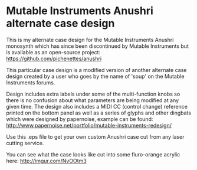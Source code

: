 # Mutable Instruments Anushri alternate case design

This is my alternate case design for the Mutable Instruments Anushri monosynth which has since been discontinued by Mutable Instruments but is available as an open-source project:
https://github.com/pichenettes/anushri

This particular case design is a modified version of another alternate case design created by a user who goes by the name of 'soup' on the Mutable Instruments forums.

Design includes extra labels under some of the multi-function knobs so there is no confusion about what parameters are being modified at any given time. The design also includes a MIDI CC (control change) reference printed on the bottom panel as well as a series of glyphs and other dingbats which were designed by papernoise, example can be found:
http://www.papernoise.net/portfolio/mutable-instruments-redesign/

Use this .eps file to get your own custom Anushri case cut from any laser cutting service.

You can see what the case looks like cut into some fluro-orange acrylic here:
http://imgur.com/NvOOtm3
